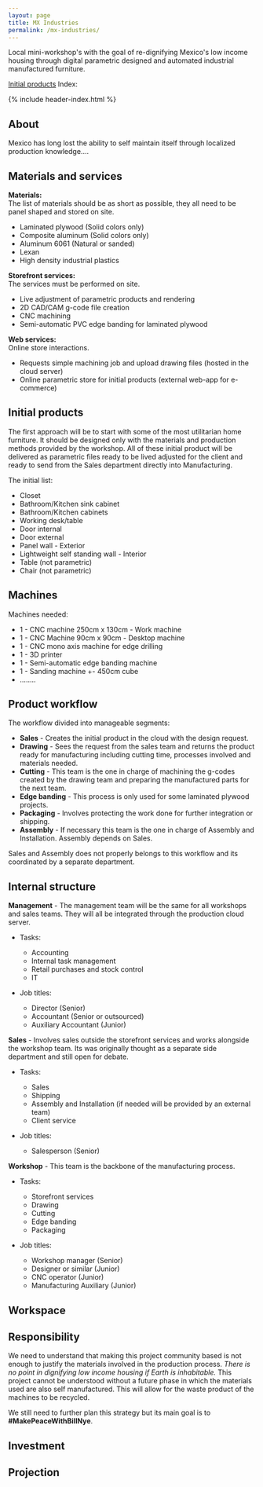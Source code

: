```yaml
---
layout: page
title: MX Industries
permalink: /mx-industries/
---
```

Local mini-workshop's with the goal of re-dignifying Mexico's low income housing through digital parametric designed and automated industrial manufactured furniture.

[Initial products](#initial-products)
Index:  

{% include header-index.html %}

## About
Mexico has long lost the ability to self maintain itself through localized production knowledge....

## Materials and services
**Materials:**  
The list of materials should be as short as possible, they all need to be panel shaped and stored on site.
  * Laminated plywood (Solid colors only)
  * Composite aluminum (Solid colors only)
  * Aluminum 6061 (Natural or sanded)
  * Lexan
  * High density industrial plastics

**Storefront services:**  
The services must be performed on site.
  * Live adjustment of parametric products and rendering
  * 2D CAD/CAM g-code file creation
  * CNC machining
  * Semi-automatic PVC edge banding for laminated plywood

**Web services:**  
Online store interactions.
  * Requests simple machining job and upload drawing files (hosted in the cloud server)
  * Online parametric store for initial products (external web-app for e-commerce)

## Initial products
The first approach will be to start with some of the most utilitarian home furniture. It should be designed only with the materials and production methods provided by the workshop. All of these initial product will be delivered as parametric files ready to be lived adjusted for the client and ready to send from the Sales department directly into Manufacturing.  

The initial list:
  * Closet
  * Bathroom/Kitchen sink cabinet
  * Bathroom/Kitchen cabinets
  * Working desk/table
  * Door internal
  * Door external
  * Panel wall - Exterior
  * Lightweight self standing wall - Interior
  * Table (not parametric)
  * Chair (not parametric)

## Machines
Machines needed:
  * 1 - CNC machine 250cm x 130cm  - Work machine  
  * 1 - CNC Machine 90cm x 90cm - Desktop machine
  * 1 - CNC mono axis machine for edge drilling
  * 1 - 3D printer
  * 1 - Semi-automatic edge banding machine
  * 1 - Sanding machine +- 450cm cube
  * ........

## Product workflow
The workflow divided into manageable segments:

  * **Sales** - Creates the initial product in the cloud with the design request.
  * **Drawing** - Sees the request from the sales team and returns the product ready for manufacturing including cutting time, processes involved and materials needed.
  * **Cutting** - This team is the one in charge of machining the g-codes created by the drawing team and preparing the manufactured parts for the next team.
  * **Edge banding** - This process is only used for some laminated plywood projects.
  * **Packaging** - Involves protecting the work done for further integration or shipping.  
  * **Assembly** - If necessary this team is the one in charge of Assembly and Installation. Assembly depends on Sales.

Sales and Assembly does not properly belongs to this workflow and its coordinated by a separate department.

## Internal structure

**Management** - The management team will be the same for all workshops and sales teams. They will all be integrated through the production cloud server.

  * Tasks:
    * Accounting
    * Internal task management
    * Retail purchases and stock control
    * IT

  * Job titles:
    * Director (Senior)
    * Accountant (Senior or outsourced)
    * Auxiliary Accountant (Junior)

**Sales** - Involves sales outside the storefront services and works alongside the workshop team. Its was originally thought as a separate side department and still open for debate.

  * Tasks:
    * Sales
    * Shipping
    * Assembly and Installation (if needed will be provided by an external team)
    * Client service

  * Job titles:
    * Salesperson (Senior)

**Workshop** - This team is the backbone of the manufacturing process.

  * Tasks:
    * Storefront services
    * Drawing
    * Cutting
    * Edge banding
    * Packaging

  * Job titles:
    * Workshop manager (Senior)
    * Designer or similar (Junior)
    * CNC operator (Junior)
    * Manufacturing Auxiliary (Junior)

## Workspace

## Responsibility
We need to understand that making this project community based is not enough to justify the materials involved in the production process. *There is no point in dignifying low income housing if Earth is inhabitable.* This project cannot be understood without a future phase in which the materials used are also self manufactured. This will allow for the waste product of the machines to be recycled.

We still need to further plan this strategy but its main goal is to **#MakePeaceWithBillNye**.

## Investment

## Projection
